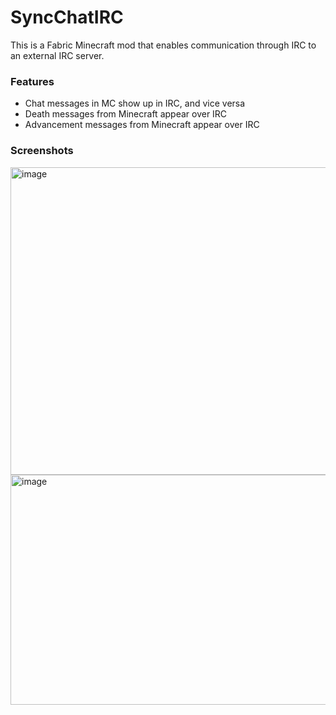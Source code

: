 # SyncChatIRC

This is a Fabric Minecraft mod that enables communication through IRC to an external IRC server.


### Features
- Chat messages in MC show up in IRC, and vice versa
- Death messages from Minecraft appear over IRC
- Advancement messages from Minecraft appear over IRC

### Screenshots
<img width="1632" height="492" alt="image" src="https://github.com/user-attachments/assets/061994af-3a66-4c1b-b7cf-79c3207b14f6" />
<img width="1416" height="368" alt="image" src="https://github.com/user-attachments/assets/b4158f06-ade3-4d64-9d2c-6490c68e6940" />

